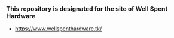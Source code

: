 ### This repository is designated for the site of Well Spent Hardware

  - https://www.wellspenthardware.tk/